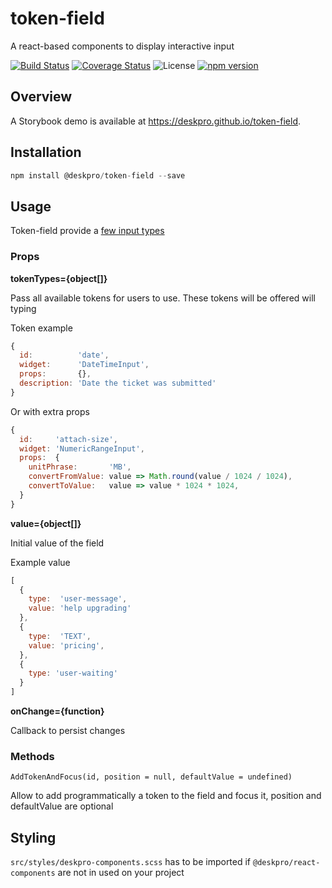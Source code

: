 token-field
===========
A react-based components to display interactive input 

[![Build Status](https://travis-ci.org/deskpro/token-field.svg?branch=master)](https://travis-ci.org/deskpro/token-field)
[![Coverage Status](https://coveralls.io/repos/github/deskpro/token-field/badge.svg)](https://coveralls.io/github/deskpro/token-field)
![License](https://img.shields.io/badge/License-BSD%203--Clause-blue.svg)
[![npm version](https://img.shields.io/npm/v/@deskpro/token-field.svg?style=flat)](https://www.npmjs.com/package/@deskpro/token-field)

## Overview

A Storybook demo is available at https://deskpro.github.io/token-field.

## Installation

```javascript
npm install @deskpro/token-field --save
```

## Usage

Token-field provide a [few input types](docs/components/inputs.md)

### Props

**tokenTypes={object[]}**

Pass all available tokens for users to use. These tokens will be offered will typing

Token example

```javascript
{
  id:          'date',
  widget:      'DateTimeInput',
  props:       {},
  description: 'Date the ticket was submitted'
}
```

Or with extra props

```javascript
{
  id:     'attach-size',
  widget: 'NumericRangeInput',
  props:  {
    unitPhrase:       'MB',
    convertFromValue: value => Math.round(value / 1024 / 1024),
    convertToValue:   value => value * 1024 * 1024,
  }
}
```

**value={object[]}**

Initial value of the field

Example value

```javascript
[
  {
    type:  'user-message',
    value: 'help upgrading'
  },
  {
    type:  'TEXT',
    value: 'pricing',
  },
  {
    type: 'user-waiting'
  }
]
``` 

**onChange={function}**

Callback to persist changes

### Methods

`AddTokenAndFocus(id, position = null, defaultValue = undefined)`

Allow to add programmatically a token to the field and focus it, position and defaultValue are optional 

## Styling

`src/styles/deskpro-components.scss` has to be imported if `@deskpro/react-components` are not in used on your project